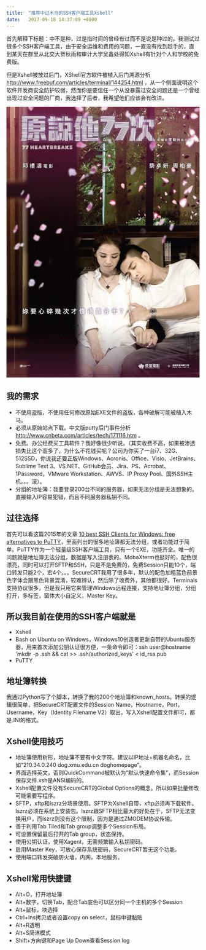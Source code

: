 ```yaml
---
title:  "推荐中过木马的SSH客户端工具Xshell"
date:   2017-09-18 14:37:09 +0800
---
```


首先解释下标题：中不是种，过是指时间的曾经有过而不是说是种过的。我测试过很多个SSH客户端工具，由于安全运维和费用的问题，一直没有找到趁手的，直到某天在群里从北交大贺秋雨和审计大学吴鑫处得知Xshell有针对个人和学校的免费版。

但是Xshell被放过后门，XShell官方软件被植入后门溯源分析 http://www.freebuf.com/articles/terminal/144254.html ，从一个侧面说明这个软件开发商安全防护较弱，然而你是要信任一个从没暴露过安全问题还是一个曾经出现过安全问题的厂商，我选择了后者，我希望他们应该会有改进。

![](/images/2017/77-heartbreaks.jpg)

## 我的需求
- 不使用盗版，不使用任何修改原始EXE文件的盗版，各种破解可能被植入木马。
- 必须从原始站点下载。中文版putty后门事件分析 http://www.cnbeta.com/articles/tech/171116.htm 。
- 免费。办公经费买工具软件？我好像很少听说。（其实收费不高，如果被渗透损失比这个高多了，为什么不花钱买呢？公司为你买了一台i7、32G、512SSD，你说我还要正版Windows、Acronis、Office、Visio、JetBrains、Sublime Text 3、VS.NET、GitHub会员、Jira、PS、Acrobat、1Password，VMware Workstation、AWVS、IP Proxy Pool、国外SSH主机。。。滚）。
- 分组的地址簿：我要登录200台不同的服务器，如果无法分组是无法想象的。直接输入IP容易犯错，而且不同服务器私钥不同。

## 过往选择

首先可以看这篇2015年的文章 [10 best SSH Clients for Windows: free alternatives to PuTTY](https://www.htpcbeginner.com/best-ssh-clients-windows-putty-alternatives/)，里面列出的很多地址簿都无法分组，或者功能过于简单。PuTTY作为一个轻量级SSH客户端工具，只有一个EXE，功能齐全。唯一的问题就是地址簿无法分组，数据是写入注册表的。MobaXterm也挺好的，配色很漂亮，同时可以打开SFTP和SSH，只是不是免费的，免费Session只能10个，端口转发只能2个，宏4个。。。SecureCRT我用了很多年，默认的配色加粗蓝色前景色字体会跟黑色背景混淆，较难辨认，然后除了收费外，其他都很好。Terminals支持协议很多，但是我只用它来管理Windows远程连接，支持地址簿分组，分组打开，多标签，窗体大小自定义，Master Key。

## 所以我目前在使用的SSH客户端就是
- Xshell
- Bash on Ubuntu on Windows，Windows10创造者更新自带的Ubuntu服务器，用来首次添加公钥认证很方便，一条命令即可：ssh user@hostname 'mkdir -p .ssh && cat >> .ssh/authorized_keys' < id_rsa.pub
- PuTTY

## 地址簿转换
我通过Python写了个脚本，转换了我的200个地址簿和known_hosts。转换的逻辑很简单，把SecureCRT配置文件的Session Name，Hostname，Port，Username，Key（Identity Filename V2）取出，写入Xshell配置文件即可，都是.INI的格式。

## Xshell使用技巧
- 地址簿使用树形，地址簿不要有中文字符。建议以IP地址+机器名命名，比如“210.34.0.240 dog.xmu.edu.cn doghomepage”。
- 界面选择英文，否则QuickCommand被默认为“默认快速命令集”，而Session保存文件.xsh是ANSI编码的。
- Xshell配置文件没有SecureCRT的Global Options的概念。所以如果批量修改可能需要写程序。
- SFTP，xftp和lszrz分场景使用。SFTP为Xshell自带，xftp必须再下载软件。lszrz必须在系统上安装包。lszrz跟SFTP相比最大的好处在于，SFTP无法变换用户，而lszrz则没有这个限制，因为是通过ZMODEM协议传输。
- 善于利用Tab Tiled和Tab group调整多个Session布局。
- 可设置保留最后打开的Tab group，状态保持。
- 使用公钥认证，使用Xagent，无需频繁输入私钥密码。
- 启用Master Key，可放心保存系统密码，SecureCRT暂无这个功能。
- 使用端口转发突破防火墙，内网，本地服务。

## Xshell常用快捷键
- Alt+O，打开地址簿
- Alt+数字，切换Tab，配合Tab底色可以区分同一个主机的多个Session
- Alt+鼠标，块选择
- Ctrl+Ins拷贝或者设置copy on select，鼠标中键黏贴
- Alt+R透明
- Alt+S简洁模式
- Shift+方向键和Page Up Down查看Session log


